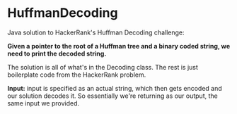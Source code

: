 # HuffmanDecoding
Java solution to HackerRank's Huffman Decoding challenge:

**Given a pointer to the root of a Huffman tree and a binary coded string, 
we need to print the decoded string.**

The solution is all of what's in the Decoding class. The rest is just boilerplate code 
from the HackerRank problem.

**Input:** input is specified as an actual string, which then gets encoded and our solution decodes it.
So essentially we're returning as our output, the same input we provided.

